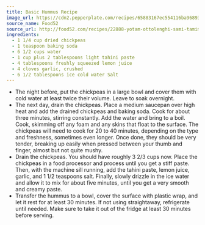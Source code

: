 ```yaml
---
title: Basic Hummus Recipe
image_url: https://cdn2.pepperplate.com/recipes/65883167ec554116ba968930521a1b3b.jpg
source_name: Food52
source_url: http://food52.com/recipes/22888-yotam-ottolenghi-sami-tamimi-s-basic-hummus
ingredients:
  - 1 1/4 cup dried chickpeas
  - 1 teaspoon baking soda
  - 6 1/2 cups water
  - 1 cup plus 2 tablespoons light tahini paste
  - 4 tablespoons freshly squeezed lemon juice
  - 4 cloves garlic, crushed
  - 6 1/2 tablespoons ice cold water Salt
---
```


* The night before, put the chickpeas in a large bowl and cover them with cold water at least twice their volume. Leave to soak overnight.
* The next day, drain the chickpeas. Place a medium saucepan over high heat and add the drained chickpeas and baking soda. Cook for about three minutes, stirring constantly. Add the water and bring to a boil. Cook, skimming off any foam and any skins that float to the surface. The chickpeas will need to cook for 20 to 40 minutes, depending on the type and freshness, sometimes even longer. Once done, they should be very tender, breaking up easily when pressed between your thumb and finger, almost but not quite mushy.
* Drain the chickpeas. You should have roughly 3 2/3 cups now. Place the chickpeas in a food processor and process until you get a stiff paste. Then, with the machine sill running, add the tahini paste, lemon juice, garlic, and 1 1/2 teaspoons salt. Finally, slowly drizzle in the ice water and allow it to mix for about five minutes, until you get a very smooth and creamy paste.
* Transfer the hummus to a bowl, cover the surface with plastic wrap, and let it rest for at least 30 minutes. If not using straightaway, refrigerate until needed. Make sure to take it out of the fridge at least 30 minutes before serving.
